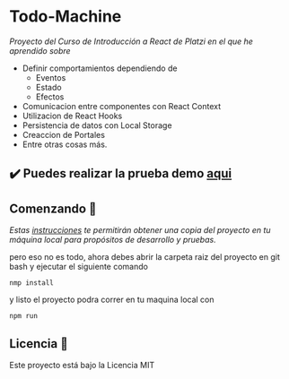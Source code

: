 # Todo-Machine
_Proyecto del Curso de Introducción a React de Platzi en el que he aprendido sobre_
* Definir comportamientos dependiendo de
  * Eventos
  * Estado
  * Efectos
* Comunicacion entre componentes con React Context
* Utilizacion de React Hooks
* Persistencia de datos con Local Storage
* Creaccion de Portales
* Entre otras cosas más.


## ✔️ Puedes realizar la prueba demo [aqui](https://getial.github.io/Todo-Machine/)

## Comenzando 🚀

_Estas [instrucciones](https://docs.github.com/es/repositories/creating-and-managing-repositories/cloning-a-repository) te permitirán obtener una copia del proyecto en tu máquina local para propósitos de desarrollo y pruebas._

pero eso no es todo, ahora debes abrir la carpeta raiz del proyecto en git bash y ejecutar el siguiente comando
```
nmp install
```

y listo el proyecto podra correr en tu maquina local con 

```
npm run
```
## Licencia 📄

Este proyecto está bajo la Licencia MIT
